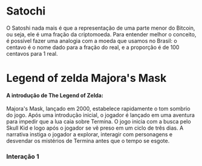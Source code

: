 # Satochi

O Satoshi nada mais é que a representação de uma parte menor do Bitcoin, ou seja, ele é uma fração da criptomoeda. Para entender melhor o conceito, é possível fazer uma analogia com a moeda que usamos no Brasil: o centavo é o nome dado para a fração do real, e a proporção é de 100 centavos para 1 real.

# Legend of zelda Majora's Mask

<h4>A introdução de The Legend of Zelda:</h4> Majora's Mask, lançado em 2000, estabelece rapidamente o tom sombrio do jogo. Após uma introdução inicial, o jogador é lançado em uma aventura para impedir que a lua caia sobre Termina. O jogo inicia com a busca pelo Skull Kid e logo após o jogador se vê preso em um ciclo de três dias. A narrativa instiga o jogador a explorar, interagir com personagens e desvendar os mistérios de Termina antes que o tempo se esgote.

### Interação 1